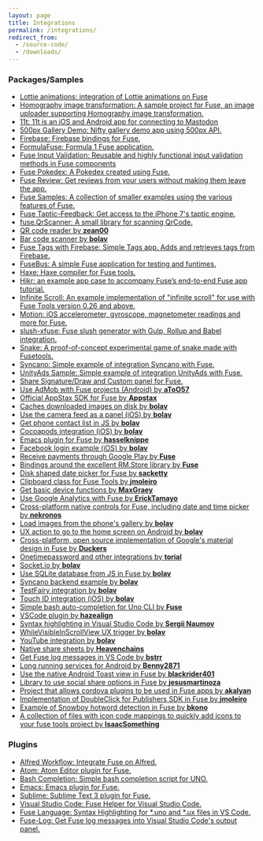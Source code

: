 ```yaml
---
layout: page
title: Integrations
permalink: /integrations/
redirect_from:
  - /source-code/
  - /downloads/
---
```



<a name="packages"></a>
### Packages/Samples
- <a href="https://github.com/rbtech/fuse-lottie" target="_blank"> Lottie animations: integration of Lottie animations on Fuse</a>
- <a href="https://github.com/naosk8/fuse-homography-image-uploader" target="_blank"> Homography image transformation: A sample project for Fuse, an image uploader supporting Homography image transformation.</a>
- <a href="https://github.com/jeroensmeets/mastodon-app" target="_blank"> 11t: 11t is an iOS and Android app for connecting to Mastodon</a>
- <a href="https://github.com/jveres/D500px" target="_blank"> 500px Gallery Demo: Nifty gallery demo app using 500px API.</a>
- <a href="https://github.com/fuse-compound/Fuse.Firebase" target="_blank"> Firebase: Firebase bindings for Fuse.</a>
- <a href="https://github.com/sanderdan/FormulaFuse" target="_blank"> FormulaFuse: Formula 1 Fuse application.</a>
- <a href="https://github.com/mokko-labs/fuse-input-validation" target="_blank"> Fuse Input Validation: Reusable and highly functional input validation methods in Fuse components </a>
- <a href="https://github.com/franzsilva/FusePokeDex" target="_blank"> Fuse Pokedex: A Pokedex created using Fuse.</a>
- <a href="https://github.com/LuisRodriguezLD/Fuse-RequestReview" target="_blank"> Fuse Review: Get reviews from your users without making them leave the app.</a>
- <a href="https://github.com/fusetools/fuse-samples" target="_blank"> Fuse Samples: A collection of smaller examples using the various features of Fuse. </a>
- <a href="https://github.com/LuisRodriguezLD/Fuse-TapticFeedback" target="_blank"> Fuse Taptic-Feedback: Get access to the iPhone 7's taptic engine.</a>
- <a href="https://github.com/glenfordwilliams/fuse.QrScanner" target="_blank"> fuse.QrScanner: A small library for scanning QrCode.</a>
- <a href="https://github.com/zean00/fuse-qreader">QR code reader  by <strong>zean00</strong></a>
- <a href="https://github.com/bolav/fuse-barcodescanner">Bar code scanner by <strong>bolav</strong></a>
- <a href="https://github.com/LuisRodriguezLD/Fuse-Tags-with-Firebase" target="_blank"> Fuse Tags with Firebase: Simple Tags app. Adds and retrieves tags from Firebase.</a>
- <a href="http://tmn.github.io/FuseBus/" target="_blank"> FuseBus: A simple Fuse application for testing and funtimes.</a>
- <a href="https://github.com/elsassph/fusetools-haxe" target="_blank"> Haxe: Haxe compiler for Fuse tools.</a>
- <a href="https://github.com/fuse-open/hikr" target="_blank"> Hikr: an example app case to accompany Fuse’s end-to-end Fuse app tutorial.</a>
- <a href="https://bitbucket.org/uzeidurs/fuse-infinite-scroll " target="_blank"> Infinite Scroll: An example implementation of "infinite scroll" for use with Fuse Tools version 0.26 and above.</a>
- <a href="https://github.com/AlexGustafsson/fuse-motion" target="_blank"> Motion: iOS accelerometer, gyroscope, magnetometer readings and more for Fuse.</a>
- <a href="https://www.npmjs.com/package/slush-xfuse" target="_blank"> slush-xfuse: Fuse slush generator with Gulp, Rollup and Babel integration.</a>
- <a href="https://bitbucket.org/uzeidurs/fuse-snake/" target="_blank"> Snake: A proof-of-concept experimental game of snake made with Fusetools.</a>
- <a href="https://github.com/Syncano/syncano-fuse-example" target="_blank"> Syncano: Simple example of integration Syncano with Fuse.</a>
- <a href="https://github.com/englekk/Fusetools_UnityAdsSample" target="_blank"> UnityAds Sample: Simple example of integration UnityAds with Fuse.</a>
- <a href="https://github.com/ckarmy/fuse-signature-savePanel" target="_blank"> Share Signature/Draw and Custom panel for Fuse. </a>
- <a href="https://github.com/aToO57/AdMob">Use AdMob with Fuse projects (Android) by <strong>aToO57</strong></a>
- <a href="https://github.com/Appstax/appstax-fuse">Official AppStax SDK for Fuse by <strong>Appstax</strong></a>
- <a href="https://github.com/bolav/fuse-cachingimagesource">Caches downloaded images on disk by <strong>bolav</strong></a>
- <a href="https://github.com/bolav/fuse-camerapanel">Use the camera feed as a panel (iOS) by <strong>bolav</strong></a>
- <a href="https://github.com/bolav/fuse-contacts">Get phone contact list in JS by <strong>bolav</strong></a>
- <a href="https://github.com/bolav/fuse-cocoapods">Cocoapods integration (iOS) by <strong>bolav</strong></a>
- <a href="https://github.com/kristianhasselknippe/fuse-mode">Emacs plugin for Fuse by <strong>hasselknippe</strong></a>
- <a href="https://github.com/bolav/fuse-facebook-login">Facebook login example (iOS) by <strong>bolav</strong></a>
- <a href="https://github.com/fusetools/Fuse.Billing.Android">Receive payments through Google Play by <strong>Fuse</strong></a>
- <a href="https://github.com/fusetools/Fuse.RMStore">Bindings around the excellent RM.Store library by <strong>Fuse</strong></a>
- <a href="https://github.com/sacketty/fuse-customdatepicker">Disk shaped date picker for Fuse by <strong>sacketty</strong></a>
- <a href="https://github.com/jmoleiro/fuse-clipboard">Clipboard class for Fuse Tools by <strong>jmoleiro</strong></a>
- <a href="https://github.com/MaxGraey/fuse-device">Get basic device functions by <strong>MaxGraey</strong></a>
- <a href="https://github.com/ErickTamayo/fuse-google-analytics">Use Google Analytics with Fuse by <strong>ErickTamayo</strong></a>
- <a href="https://github.com/nekronos/FuseNativeControls">Cross-platform native controls for Fuse, including date and time picker by <strong>nekronos</strong></a>
- <a href="https://github.com/bolav/fuse-gallery">Load images from the phone&#39;s gallery by <strong>bolav</strong></a>
- <a href="https://github.com/bolav/fuse-homescreen">UX action to go to the home screen on Android by <strong>bolav</strong></a>
- <a href="https://github.com/Duckers/Fuse.MaterialDesign">Cross-platform, open source implementation of Google&#39;s material design in Fuse by <strong>Duckers</strong></a>
- <a href="https://github.com/torial/fuse-community">Onetimepassword and other integrations by <strong>torial</strong></a>
- <a href="https://github.com/bolav/fuse-example-using-socketio">Socket.io by <strong>bolav</strong></a>
- <a href="https://github.com/bolav/fuse-sqlite">Use SQLite database from JS in Fuse by <strong>bolav</strong></a>
- <a href="https://github.com/bolav/fuse-example-using-syncano">Syncano backend example by <strong>bolav</strong></a>
- <a href="https://github.com/bolav/fuse-testfairy">TestFairy integration by <strong>bolav</strong></a>
- <a href="https://github.com/bolav/fuse-touchid">Touch ID integration (iOS) by <strong>bolav</strong></a>
- <a href="https://github.com/fusetools/UnoBashCompletion">Simple bash auto-completion for Uno CLI by <strong>Fuse</strong></a>
- <a href="https://github.com/Hazealign/vscode-fuse">VSCode plugin by <strong>hazealign</strong></a>
- <a href="https://marketplace.visualstudio.com/items?itemName=naumovs.vscode-fuse-syntax">Syntax highlighting in Visual Studio Code by <strong>Sergii Naumov</strong></a>
- <a href="https://github.com/bolav/fuse-whilevisibleinscrollview">WhileVisibleInScrollView UX trigger by <strong>bolav</strong></a>
- <a href="https://github.com/bolav/fuse-youtube">YouTube integration by <strong>bolav</strong></a>
- <a href="https://github.com/heavenchains/FuseShareSheet">Native share sheets by <strong>Heavenchains</strong></a>
- <a href="https://github.com/bstrr/vscode-fuse-log">Get Fuse log messages in VS Code by <strong>bstrr</strong></a>
- <a href="https://github.com/benny2871/fuse-backgroundservice">Long running services for Android by <strong>Benny2871</strong></a>
- <a href="https://github.com/blackrider401/Fuse_Android_Toast">Use the native Android Toast view in Fuse by <strong>blackrider401</strong></a>
- <a href="https://github.com/jesusmartinoza/Fuse.SocialShare">Library to use social share options in Fuse by <strong>jesusmartinoza</strong></a>
- <a href="https://github.com/akalyan/fuse-cordova-bridge">Project that allows cordova plugins to be used in Fuse apps by <strong>akalyan</strong></a>
- <a href="https://github.com/jmoleiro/fuse-dfp">Implementation of DoubleClick for Publishers SDK in Fuse by <strong>jmoleiro</strong></a>
- <a href="https://github.com/bkono/listenup">Example of Snowboy hotword detection in Fuse by <strong>bkono</strong></a>
- <a href="https://github.com/IsaacSomething/fuse-tools-icon-sets">A collection of files with icon code mappings to quickly add icons to your fuse tools project by <strong>IsaacSomething</strong></a>

<a name="plugins"></a>
### Plugins
- <a href="https://github.com/Hazealign/fuse-alfred-workflow" target="_blank">Alfred Workflow: Integrate Fuse on Alfred.</a>
- <a href="https://github.com/fusetools/Fuse.AtomPlugin" target="_blank">Atom: Atom Editor plugin for Fuse.</a>
- <a href="https://github.com/fusetools/UnoBashCompletion" target="_blank">Bash Completion: Simple bash completion script for UNO.</a>
- <a href="https://github.com/kristianhasselknippe/fuse-mode" target="_blank">Emacs: Emacs plugin for Fuse.</a>
- <a href="https://github.com/fusetools/Fuse.SublimePlugin" target="_blank">Sublime: Sublime Text 3 plugin for Fuse.</a>
- <a href="https://github.com/Hazealign/vscode-fuse" target="_blank">Visual Studio Code: Fuse Helper for Visual Studio Code.</a>
- <a href="https://marketplace.visualstudio.com/items?itemName=naumovs.vscode-fuse-syntax" target="_blank">Fuse Language: Syntax Highlighting for *.uno and *.ux files in VS Code.</a>
- <a href="https://github.com/bstrr/vscode-fuse-log" target="_blank">Fuse-Log: Get Fuse log messages into Visual Studio Code's output panel.</a>